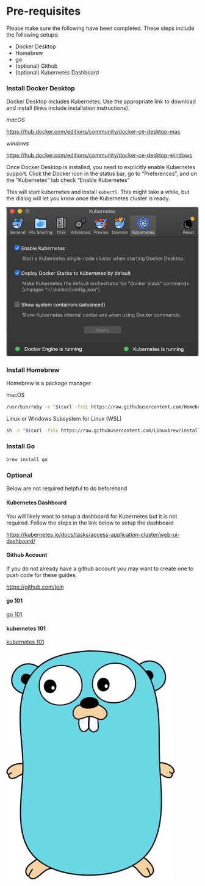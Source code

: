 # Pre-requisites 

Please make sure the following have been completed. These steps include the 
following setups:
- Docker Desktop
- Homebrew
- go
- (optional) Github
- (optional) Kubernetes Dashboard


### Install Docker Desktop

Docker Desktop includes Kubernetes. Use the appropriate link to download and install (links include installation instructions).

*macOS*

https://hub.docker.com/editions/community/docker-ce-desktop-mac

*windows*

https://hub.docker.com/editions/community/docker-ce-desktop-windows

Once Docker Desktop is installed, you need to explicitly enable Kubernetes support. Click the Docker icon in the status 
bar, go to “Preferences”, and on the “Kubernetes” tab check “Enable Kubernetes”

This will start kubernetes and install `kubectl`.  This might take a while, but the dialog will let you know once the 
Kubernetes cluster is ready.


![Kubernetes Running](screens/docker-desktop-k8s-running.png)
 
### Install Homebrew 
Homebrew is a package manager

macOS
```bash
/usr/bin/ruby -e "$(curl -fsSL https://raw.githubusercontent.com/Homebrew/install/master/install)"
```

Linux or Windows Subsystem for Linux (WSL)
```bash
sh -c "$(curl -fsSL https://raw.githubusercontent.com/Linuxbrew/install/master/install.sh)"
```

### Install Go

```bash
brew install go
```

### Optional

Below are not required helpful to do beforehand

#### Kubernetes Dashboard

You will likely want to setup a dashboard for Kubernetes but it is not required. Follow the steps in the link below to setup the dashboard

https://kubernetes.io/docs/tasks/access-application-cluster/web-ui-dashboard/


#### Github Account

If you do not already have a github account you may want to create one to push code for these guides.

https://github.com/join

#### go 101

[go 101](go-101.md)

#### kubernetes 101

[kubernetes 101](k8s-101.md)


![gopher](images/gopher.png)